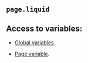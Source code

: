 ## `page.liquid`

## Access to variables:  

* [Global variables](/reference/variables/global/).  

* [Page variable](/reference/variables/page/).  
